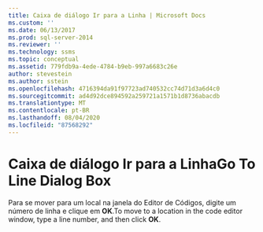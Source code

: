 ```yaml
---
title: Caixa de diálogo Ir para a Linha | Microsoft Docs
ms.custom: ''
ms.date: 06/13/2017
ms.prod: sql-server-2014
ms.reviewer: ''
ms.technology: ssms
ms.topic: conceptual
ms.assetid: 779fdb9a-4ede-4784-b9eb-997a6683c26e
author: stevestein
ms.author: sstein
ms.openlocfilehash: 4716394da91f97723ad740532cc74d71d3a6d4c0
ms.sourcegitcommit: ad4d92dce894592a259721a1571b1d8736abacdb
ms.translationtype: MT
ms.contentlocale: pt-BR
ms.lasthandoff: 08/04/2020
ms.locfileid: "87568292"
---
```

# <a name="go-to-line-dialog-box"></a><span data-ttu-id="355aa-102">Caixa de diálogo Ir para a Linha</span><span class="sxs-lookup"><span data-stu-id="355aa-102">Go To Line Dialog Box</span></span>
  <span data-ttu-id="355aa-103">Para se mover para um local na janela do Editor de Códigos, digite um número de linha e clique em **OK**.</span><span class="sxs-lookup"><span data-stu-id="355aa-103">To move to a location in the code editor window, type a line number, and then click **OK**.</span></span>  
